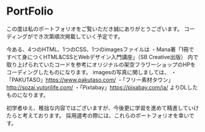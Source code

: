 # PortFolio
この度は私のポートフォリオをご覧いただき誠にありがとうございます。
コーディングができ次第順次掲載していく予定です。

今ある、4つのHTML、1つのCSS、1つのimagesファイルは
・Mana著「1冊ですべて身につくHTML&CSSとWebデザイン入門講座」（SB Creative出版）
内で取り上げられていたコードを参考にオリジナルの架空フラワーショップのHPをコーディングしたものになります。
imagesの写真に関しましては、
・「PAKUTASO」https://www.pakutaso.com/
・「フリー素材タウン」http://sozai.yutorilife.com/
・「Pixtabay」https://pixabay.com/ja/
よりDLしたものになります。

初学者ゆえ、稚拙な内容ではございますが、今後更に学習を進めて精進していけたらと考えております。
採用選考の際には、これらのポートフォリオを幸いです。
